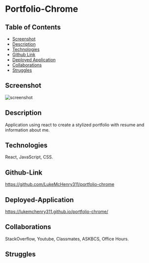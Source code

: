 # Portfolio-Chrome

## Table of Contents
* [Screenshot](#screenshot)
* [Description](#description)
* [Technologies](#technologies)
* [Github Link](#github-link)
* [Deployed Application](#deployed-application)
* [Collaborations](#collaborations)
* [Struggles](#struggles)

## Screenshot
![screenshot](https://user-images.githubusercontent.com/82482629/135743012-da25b9e9-6d32-4fdd-a1b3-d067f65ed3a3.png)
## Description
Application using react to create a stylized portfolio with resume and information about me.
## Technologies
React, JavaScript, CSS.
## Github-Link
https://github.com/LukeMcHenry311/portfolio-chrome
## Deployed-Application
https://lukemchenry311.github.io/portfolio-chrome/
## Collaborations
StackOverflow, Youtube, Classmates, ASKBCS, Office Hours.
## Struggles


